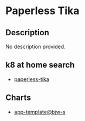 # Paperless Tika

## Description

No description provided.

## k8 at home search

- [paperless-tika](https://nanne.dev/k8s-at-home-search/#/paperless-tika)

## Charts

- [app-template@bjw-s](https://bjw-s.github.io/helm-charts/)
